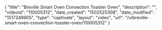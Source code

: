 {
    "title": "Breville Smart Oven Convection Toaster Oven",
    "description": "",
    "videoid": "110005312",
    "date_created": "1502525308",
    "date_modified": "1517249905",
    "type": "captivate",
    "layout": "video",
    "url": "\/v\/breville-smart-oven-convection-toaster-oven\/110005312"
}